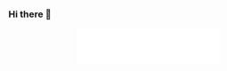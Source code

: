 ### Hi there 👋

<!-- <div style="margin:auto; width:50%; padding:10px;"> -->
<center>
<img src="https://github.com/Zanark/Zanark/blob/master/assets/BrickWall.png">
</center>

<!--
**Zanark/Zanark** is a ✨ _special_ ✨ repository because its `README.md` (this file) appears on your GitHub profile.

Here are some ideas to get you started:

- 🔭 I’m currently working on ...
- 🌱 I’m currently learning ...
- 👯 I’m looking to collaborate on ...
- 🤔 I’m looking for help with ...
- 💬 Ask me about ...
- 📫 How to reach me: ...
- 😄 Pronouns: ...
- ⚡ Fun fact: ...
-->
